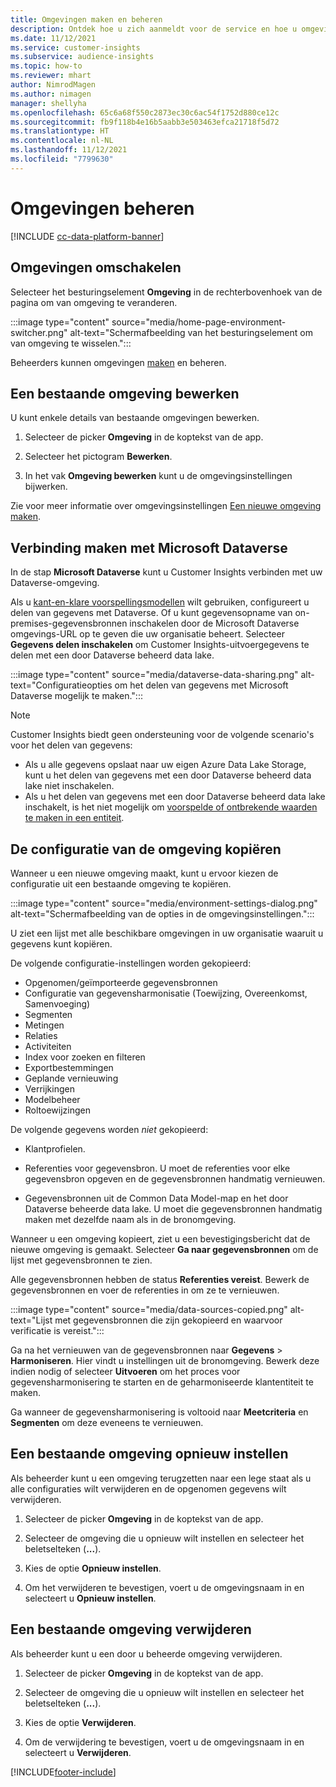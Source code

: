 ```yaml
---
title: Omgevingen maken en beheren
description: Ontdek hoe u zich aanmeldt voor de service en hoe u omgevingen beheert.
ms.date: 11/12/2021
ms.service: customer-insights
ms.subservice: audience-insights
ms.topic: how-to
ms.reviewer: mhart
author: NimrodMagen
ms.author: nimagen
manager: shellyha
ms.openlocfilehash: 65c6a68f550c2873ec30c6ac54f1752d880ce12c
ms.sourcegitcommit: fb9f118b4e16b5aabb3e503463efca21718f5d72
ms.translationtype: HT
ms.contentlocale: nl-NL
ms.lasthandoff: 11/12/2021
ms.locfileid: "7799630"
---
```

# <a name="manage-environments"></a>Omgevingen beheren

[!INCLUDE [cc-data-platform-banner](../includes/cc-data-platform-banner.md)]

## <a name="switch-environments"></a>Omgevingen omschakelen

Selecteer het besturingselement **Omgeving** in de rechterbovenhoek van de pagina om van omgeving te veranderen.

:::image type="content" source="media/home-page-environment-switcher.png" alt-text="Schermafbeelding van het besturingselement om van omgeving te wisselen.":::

Beheerders kunnen omgevingen [maken](create-environment.md) en beheren.

## <a name="edit-an-existing-environment"></a>Een bestaande omgeving bewerken

U kunt enkele details van bestaande omgevingen bewerken.

1.  Selecteer de picker **Omgeving** in de koptekst van de app.

2.  Selecteer het pictogram **Bewerken**.

3. In het vak **Omgeving bewerken** kunt u de omgevingsinstellingen bijwerken.

Zie voor meer informatie over omgevingsinstellingen [Een nieuwe omgeving maken](create-environment.md).

## <a name="connect-to-microsoft-dataverse"></a>Verbinding maken met Microsoft Dataverse
   
In de stap **Microsoft Dataverse** kunt u Customer Insights verbinden met uw Dataverse-omgeving.

Als u [kant-en-klare voorspellingsmodellen](predictions-overview.md#out-of-box-models) wilt gebruiken, configureert u delen van gegevens met Dataverse. Of u kunt gegevensopname van on-premises-gegevensbronnen inschakelen door de Microsoft Dataverse omgevings-URL op te geven die uw organisatie beheert. Selecteer **Gegevens delen inschakelen** om Customer Insights-uitvoergegevens te delen met een door Dataverse beheerd data lake.

:::image type="content" source="media/dataverse-data-sharing.png" alt-text="Configuratieopties om het delen van gegevens met Microsoft Dataverse mogelijk te maken.":::

> [!NOTE]
> Customer Insights biedt geen ondersteuning voor de volgende scenario's voor het delen van gegevens:
> - Als u alle gegevens opslaat naar uw eigen Azure Data Lake Storage, kunt u het delen van gegevens met een door Dataverse beheerd data lake niet inschakelen.
> - Als u het delen van gegevens met een door Dataverse beheerd data lake inschakelt, is het niet mogelijk om [voorspelde of ontbrekende waarden te maken in een entiteit](predictions.md).

## <a name="copy-the-environment-configuration"></a>De configuratie van de omgeving kopiëren

Wanneer u een nieuwe omgeving maakt, kunt u ervoor kiezen de configuratie uit een bestaande omgeving te kopiëren. 

:::image type="content" source="media/environment-settings-dialog.png" alt-text="Schermafbeelding van de opties in de omgevingsinstellingen.":::

U ziet een lijst met alle beschikbare omgevingen in uw organisatie waaruit u gegevens kunt kopiëren.

De volgende configuratie-instellingen worden gekopieerd:

- Opgenomen/geïmporteerde gegevensbronnen
- Configuratie van gegevensharmonisatie (Toewijzing, Overeenkomst, Samenvoeging)
- Segmenten
- Metingen
- Relaties
- Activiteiten
- Index voor zoeken en filteren
- Exportbestemmingen
- Geplande vernieuwing
- Verrijkingen
- Modelbeheer
- Roltoewijzingen

De volgende gegevens worden *niet* gekopieerd:

- Klantprofielen.
- Referenties voor gegevensbron. U moet de referenties voor elke gegevensbron opgeven en de gegevensbronnen handmatig vernieuwen.

- Gegevensbronnen uit de Common Data Model-map en het door Dataverse beheerde data lake. U moet die gegevensbronnen handmatig maken met dezelfde naam als in de bronomgeving.

Wanneer u een omgeving kopieert, ziet u een bevestigingsbericht dat de nieuwe omgeving is gemaakt. Selecteer **Ga naar gegevensbronnen** om de lijst met gegevensbronnen te zien.

Alle gegevensbronnen hebben de status **Referenties vereist**. Bewerk de gegevensbronnen en voer de referenties in om ze te vernieuwen.

:::image type="content" source="media/data-sources-copied.png" alt-text="Lijst met gegevensbronnen die zijn gekopieerd en waarvoor verificatie is vereist.":::

Ga na het vernieuwen van de gegevensbronnen naar **Gegevens** > **Harmoniseren**. Hier vindt u instellingen uit de bronomgeving. Bewerk deze indien nodig of selecteer **Uitvoeren** om het proces voor gegevensharmonisering te starten en de geharmoniseerde klantentiteit te maken.

Ga wanneer de gegevensharmonisering is voltooid naar **Meetcriteria** en **Segmenten** om deze eveneens te vernieuwen.

## <a name="reset-an-existing-environment"></a>Een bestaande omgeving opnieuw instellen

Als beheerder kunt u een omgeving terugzetten naar een lege staat als u alle configuraties wilt verwijderen en de opgenomen gegevens wilt verwijderen.

1.  Selecteer de picker **Omgeving** in de koptekst van de app. 

2.  Selecteer de omgeving die u opnieuw wilt instellen en selecteer het beletselteken (**...**). 

3. Kies de optie **Opnieuw instellen**. 

4.  Om het verwijderen te bevestigen, voert u de omgevingsnaam in en selecteert u **Opnieuw instellen**.

## <a name="delete-an-existing-environment"></a>Een bestaande omgeving verwijderen

Als beheerder kunt u een door u beheerde omgeving verwijderen.

1.  Selecteer de picker **Omgeving** in de koptekst van de app.

2.  Selecteer de omgeving die u opnieuw wilt instellen en selecteer het beletselteken (**...**). 

3. Kies de optie **Verwijderen**. 

4.  Om de verwijdering te bevestigen, voert u de omgevingsnaam in en selecteert u **Verwijderen**.


[!INCLUDE[footer-include](../includes/footer-banner.md)]
